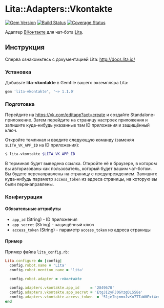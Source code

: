 Lita::Adapters::Vkontakte
=========================

[![Gem Version](https://badge.fury.io/rb/lita-vkontakte.svg)](http://badge.fury.io/rb/lita-vkontakte)
[![Build Status](https://travis-ci.org/braiden-vasco/lita-vkontakte.svg)](https://travis-ci.org/braiden-vasco/lita-vkontakte)
[![Coverage Status](https://coveralls.io/repos/braiden-vasco/lita-vkontakte/badge.svg)](https://coveralls.io/r/braiden-vasco/lita-vkontakte)

Адаптер [ВКонтакте](https://vk.com) для чат-бота [Lita](http://lita.io).

Инструкция
----------

Сперва ознакомьтесь с документацией Lita: http://docs.lita.io/

### Установка

Добавьте **lita-vkontakte** в Gemfile вашего экземпляра Lita:

```ruby
gem 'lita-vkontakte', '~> 1.1.0'
```

### Подготовка

Перейдите на https://vk.com/editapp?act=create и создайте Standalone-приложение.
Затем перейдите на страницу настроек приложения и запишите куда-нибудь
указанные там ID приложения и защищённый ключ.

Откройте темпинал и введите следующую команду
(заменяя `$LITA_VK_APP_ID` на ID приложения):

```sh
$ lita-vkontakte $LITA_VK_APP_ID
```

В терминал будет выведена ссылка. Откройте её в браузере, в котором вы
авторизованы как пользователь, который будет вашим чат-ботом.
Вы будете перенаправлены на страницу с предупреждением.
Запишите куда-нибудь параметр `access_token` из адреса страницы,
на которую вы были перенаправлены.

### Конфигурация

#### Обязательные аттрибуты

- `app_id` (String) - ID приложения
- `app_secret` (String) - защищённый ключ
- `access_token` (String) - параметр `access_token` из адреcа страницы

#### Пример

Пример файла `lita_config.rb`:

```ruby
Lita.configure do |config|
  config.robot.name = 'Lita'
  config.robot.mention_name = 'lita'

  config.robot.adapter = :vkontakte

  config.adapters.vkontakte.app_id     = '2849670'
  config.adapters.vkontakte.app_secret = 'EtgJI2yFJ0GYzgDLSS8e'
  config.adapters.vkontakte.access_token  = '51jeIbjmmxJvKo7TTaW0Ext4cx6ajonDIbEkSjFofh7boyxH27JcjKXMODwZTaOxLA1bQbRyY0CEUM2TrXGK6'
end
```
